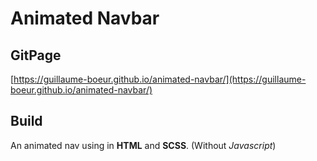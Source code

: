 # Animated Navbar

## GitPage

[https://guillaume-boeur.github.io/animated-navbar/](https://guillaume-boeur.github.io/animated-navbar/)

## Build
An animated nav using in **HTML** and **SCSS**. (Without *Javascript*)